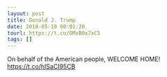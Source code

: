 ```yaml
---
layout: post
title: Donald J. Trump
date: 2018-05-10 00:01:20
tourl: https://t.co/OMxB0x7xC5
tags: []
---
```

On behalf of the American people, WELCOME HOME! https://t.co/hISaCI95CB